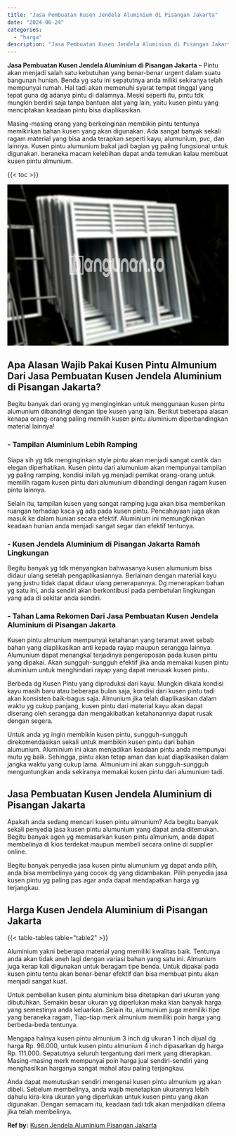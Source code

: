```yaml
---
title: "Jasa Pembuatan Kusen Jendela Aluminium di Pisangan Jakarta"
date: "2024-06-24"
categories: 
  - "harga"
description: "Jasa Pembuatan Kusen Jendela Aluminium di Pisangan Jakarta. Anda dapat memutuskan sendiri mengenai kusen pintu almunium yg akan dibeli. Sebelum membelinya, a..."
---
```


**Jasa Pembuatan Kusen Jendela Aluminium di Pisangan Jakarta** – Pintu akan menjadi salah satu kebutuhan yang benar-benar urgent dalam suatu bangunan hunian. Benda yg satu ini sepatutnya anda miliki sekiranya telah mempunyai rumah. Hal tadi akan memenuhi syarat tempat tinggal yang tepat guna dg adanya pintu di dalamnya. Meski seperti itu, pintu tdk mungkin berdiri saja tanpa bantuan alat yang lain, yaitu kusen pintu yang menciptakan keadaan pintu bisa diaplikasikan.

Masing-masing orang yang berkeinginan membikin pintu tentunya memikirkan bahan kusen yang akan digunakan. Ada sangat banyak sekali ragam material yang bisa anda terapkan seperti kayu, alumunium, pvc, dan lainnya. Kusen pintu alumunium bakal jadi bagian yg paling fungsional untuk digunakan. beraneka macam kelebihan dapat anda temukan kalau membuat kusen pintu almunium.

{{< toc >}}

![Jasa Pembuatan Kusen Jendela Aluminium di Pisangan Jakarta](/images/harga-kusen-jendela-alumunium-08.png)

## Apa Alasan Wajib Pakai Kusen Pintu Almunium Dari Jasa Pembuatan Kusen Jendela Aluminium di Pisangan Jakarta?

Begitu banyak dari orang yg menginginkan untuk menggunaan kusen pintu alumunium dibandingi dengan tipe kusen yang lain. Berikut beberapa alasan kenapa orang-orang paling memilih kusen pintu aluminium diperbandingkan material lainnya!

### \- Tampilan Aluminium Lebih Ramping

Siapa sih yg tdk menginginkan style pintu akan menjadi sangat cantik dan elegan diperhatikan. Kusen pintu dari alumunium akan mempunyai tampilan yg paling ramping, kondisi inilah yg menjadi pemikat orang-orang untuk memilih ragam kusen pintu dari alumunium dibandingi dengan ragam kusen pintu lainnya.

Selain itu, tampilan kusen yang sangat ramping juga akan bisa memberikan ruangan terhadap kaca yg ada pada kusen pintu. Pencahayaan juga akan masuk ke dalam hunian secara efektif. Aluminium ini memungkinkan keadaan hunian anda menjadi sangat segar dan efektif tentunya.

### \- Kusen Jendela Aluminium di Pisangan Jakarta Ramah Lingkungan

Begitu banyak yg tdk menyangkan bahwasanya kusen alumunium bisa didaur ulang setelah pengaplikasiannya. Berlainan dengan material kayu yang justru tidak dapat didaur ulang penerapannya. Dg menerapkan bahan yg satu ini, anda sendiri akan berkontibusi pada pembetulan lingkungan yang ada di sekitar anda sendiri.

### \- Tahan Lama Rekomen Dari Jasa Pembuatan Kusen Jendela Aluminium di Pisangan Jakarta

Kusen pintu almunium mempunyai ketahanan yang teramat awet sebab bahan yang diaplikasikan anti kepada rayap maupun serangga lainnya. Alumunium dapat menangkal terjadinya pengeroposan pada kusen pintu yang dipakai. Akan sungguh-sungguh efektif jika anda memakai kusen pintu aluminium untuk menghindari rayap yang dapat merusak kusen pintu.

Berbeda dg Kusen Pintu yang diproduksi dari kayu. Mungkin dikala kondisi kayu masih baru atau beberapa bulan saja, kondisi dari kusen pintu tadi akan konsisten baik-bagus saja. Almunium jika telah diaplikasikan dalam waktu yg cukup panjang, kusen pintu dari material kayu akan dapat diserang oleh serangga dan mengakibatkan ketahanannya dapat rusak dengan segera.

Untuk anda yg ingin membikin kusen pintu, sungguh-sungguh direkomendasikan sekali untuk membikin kusen pintu dari bahan alumunium. Aluminium ini akan menjadikan keadaan pintu anda mempunyai mutu yg baik. Sehingga, pintu akan tetap aman dan kuat diaplikasikan dalam jangka waktu yang cukup lama. Almunium ini akan sungguh-sungguh menguntungkan anda sekiranya memakai kusen pintu dari alumunium tadi.

## Jasa Pembuatan Kusen Jendela Aluminium di Pisangan Jakarta

Apakah anda sedang mencari kusen pintu almunium? Ada begitu banyak sekali penyedia jasa kusen pintu alumunium yang dapat anda ditemukan. Begitu banyak agen yg memasarkan kusen pintu almunium, anda dapat membelinya di kios terdekat maupun membeli secara online di supplier online.

Begitu banyak penyedia jasa kusen pintu alumunium yg dapat anda pilih, anda bisa membelinya yang cocok dg yang didambakan. Pilih penyedia jasa kusen pintu yg paling pas agar anda dapat mendapatkan harga yg terjangkau.

## Harga Kusen Jendela Aluminium di Pisangan Jakarta

{{< table-tables table="table2" >}}

Aluminium yakni beberapa material yang memiliki kwalitas baik. Tentunya anda akan tidak aneh lagi dengan variasi bahan yang satu ini. Almunium juga kerap kali digunakan untuk beragam tipe benda. Untuk dipakai pada kusen pintu tentu akan benar-benar efektif dan bisa membuat pintu akan menjadi sangat kuat.

Untuk pembelian kusen pintu aluminium bisa ditetapkan dari ukuran yang dibutuhkan. Semakin besar ukuran yg diperlukan maka kian banyak harga yang semestinya anda keluarkan. Selain itu, alumunium juga memiliki tipe yang beraneka ragam, Tiap-tiap merk almunium memiliki poin harga yang berbeda-beda tentunya.

Mengapa halnya kusen pintu almunium 3 inch dg ukuran 1 inch dijual dg harga Rp. 96.000, untuk kusen pintu almunium 4 inch dipasarkan dg harga Rp. 111.000. Sepatutnya seluruh tergantung dari merk yang diterapkan. Masing-masing merk mempunyai poin harga jual sendiri-sendiri yang menghasilkan harganya sangat mahal atau paling terjangkau.

Anda dapat memutuskan sendiri mengenai kusen pintu almunium yg akan dibeli. Sebelum membelinya, anda wajib menetapkan ukurannya lebih dahulu kira-kira ukuran yang diperlukan untuk kusen pintu yang akan digunakan. Dengan semacam itu, keadaan tadi tdk akan menjadikan dilema jika telah membelinya.

**Ref by:** [Kusen Jendela Aluminium Pisangan Jakarta](https://id.wikipedia.org/wiki/Kusen)
